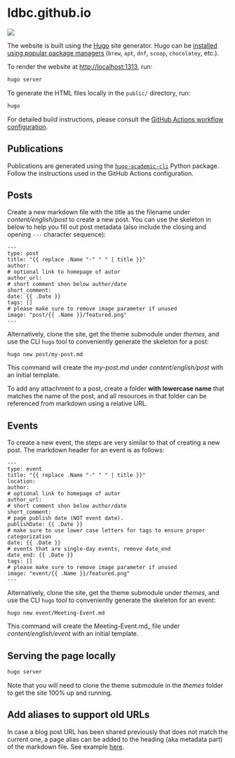 # ldbc.github.io

[![](https://github.com/ldbc/ldbc.github.io/workflows/github%20pages/badge.svg)](https://github.com/ldbc/ldbc.github.io/actions)

The website is built using the [Hugo](https://gohugo.io/) site generator. Hugo can be [installed using popular package managers](https://gohugo.io/getting-started/installing/) (`brew`, `apt`, `dnf`, `scoop`, `chocolatey`, etc.).

To render the website at <http://localhost:1313>, run:

```bash
hugo server
```

To generate the HTML files locally in the `public/` directory, run:

```bash
hugo
```

For detailed build instructions, please consult the [GitHub Actions workflow configuration](.github/workflows/gh-pages.yml).

## Publications

Publications are generated using the [`hugo-academic-cli`](https://github.com/wowchemy/hugo-academic-cli) Python package. Follow the instructions used in the GitHub Actions configuration.

## Posts

Create a new markdown file with the title as the filename under _content/english/post_ to create a new post. You can use the skeleton in  below to help you fill out post metadata (also include the closing and opening `---` character sequence):
```
---
type: post
title: "{{ replace .Name "-" " " | title }}"
author: 
# optional link to homepage of autor
author_url: 
# short comment shon below author/date
short_comment:
date: {{ .Date }}
tags: []
# please make sure to remove image parameter if unused
image: "post/{{ .Name }}/featured.png" 
---
```

Alternatively, clone the site, get the theme submodule under _themes_, and use the CLI `hugo` tool to conveniently generate the skeleton for a post:
```
hugo new post/my-post.md
```
This command will create the _my-post.md_ under _content/english/post_ with an initial template.

To add any attachment to a post, create a folder **with lowercase name** that matches the name of the post, and all resources in that folder can be referenced from markdown using a relative URL.


## Events

To create a new event, the steps are very similar to that of creating a new post. The markdown header for an event is as follows:
```
---
type: event
title: "{{ replace .Name "-" " " | title }}"
location: 
author: 
# optional link to homepage of autor
author_url: 
# short comment shon below author/date
short_comment:
# page publish date (NOT event date).
publishDate: {{ .Date }}
# make sure to use lower case letters for tags to ensure proper categorization
date: {{ .Date }}
# events that are single-day events, remove date_end
date_end: {{ .Date }}
tags: []
# please make sure to remove image parameter if unused
image: "event/{{ .Name }}/featured.png"
---
```

Alternatively, clone the site, get the theme submodule under _themes_, and use the CLI `hugo` tool to conveniently generate the skeleton for an event:
```
hugo new event/Meeting-Event.md
```
This command will create the Meeting-Event.md_ file under _content/english/event_ with an initial template.


## Serving the page locally

```bash
hugo server
```

Note that you will need to clone the theme submodule in the _themes_ folder to get the site 100% up and running.

## Add aliases to support old URLs

In case a blog post URL has been shared previously that does not match the current one, a page alias can be added to the heading (aka metadata part) of the markdown file. See example [here](https://raw.githubusercontent.com/ldbc/ldbc.github.io/main/content/english/benchmarks/snb.md).

